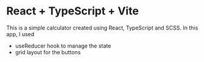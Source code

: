 # React + TypeScript + Vite

This is a simple calculator created using React, TypeScript and SCSS.
In this app, I used

- useReducer hook to manage the state
- grid layout for the buttons
